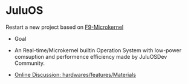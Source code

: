 JuluOS
======
Restart a new project based on [F9-Microkernel](https://github.com/f9micro/f9-kernel)
* Goal
 - An Real-time/Microkernel builtin Operation System with low-power comsuption and performence efficiency made by JuluOSDev Community.

* [Online Discussion: hardwares/features/Materials](https://juluos.hackpad.com/Project-JuluOS-mviDbmgupsV)
